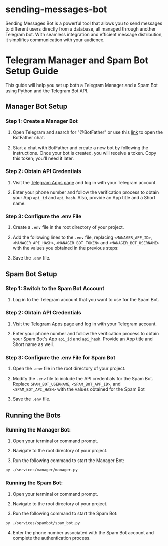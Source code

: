 # sending-messages-bot

Sending Messages Bot is a powerful tool that allows you to send messages to different users directly from a database, all managed through another Telegram bot. With seamless integration and efficient message distribution, it simplifies communication with your audience.

# Telegram Manager and Spam Bot Setup Guide

This guide will help you set up both a Telegram Manager and a Spam Bot using Python and the Telegram Bot API.

## Manager Bot Setup

### Step 1: Create a Manager Bot

1. Open Telegram and search for "@BotFather" or use this [link](https://t.me/BotFather) to open the BotFather chat.

2. Start a chat with BotFather and create a new bot by following the instructions. Once your bot is created, you will receive a token. Copy this token; you'll need it later.

### Step 2: Obtain API Credentials

1. Visit the [Telegram Apps page](https://my.telegram.org/auth?to=apps) and log in with your Telegram account.

2. Enter your phone number and follow the verification process to obtain your App `api_id` and `api_hash`. Also, provide an App title and a Short name.

### Step 3: Configure the .env File

1. Create a `.env` file in the root directory of your project.

2. Add the following lines to the `.env` file, replacing `<MANAGER_APP_ID>`, `<MANAGER_API_HASH>`, `<MANAGER_BOT_TOKEN>` and `<MANAGER_BOT_USERNAME>` with the values you obtained in the previous steps:

3. Save the `.env` file.

## Spam Bot Setup

### Step 1: Switch to the Spam Bot Account

1. Log in to the Telegram account that you want to use for the Spam Bot.

### Step 2: Obtain API Credentials

1. Visit the [Telegram Apps page](https://my.telegram.org/auth?to=apps) and log in with your Telegram account.

2. Enter your phone number and follow the verification process to obtain your Spam Bot's App `api_id` and `api_hash`. Provide an App title and Short name as well.

### Step 3: Configure the .env File for Spam Bot

1. Open the `.env` file in the root directory of your project.

2. Modify the `.env` file to include the API credentials for the Spam Bot. Replace `SPAM_BOT_USERNAME`, `<SPAM_BOT_APP_ID>`, and `<SPAM_BOT_API_HASH>` with the values obtained for the Spam Bot

3. Save the `.env` file.

## Running the Bots

### Running the Manager Bot:

1. Open your terminal or command prompt.

2. Navigate to the root directory of your project.

3. Run the following command to start the Manager Bot:

```bash
py ./services/manager/manager.py
```
### Running the Spam Bot:

1. Open your terminal or command prompt.

2. Navigate to the root directory of your project.

3. Run the following command to start the Spam Bot:

```bash
py ./services/spambot/spam_bot.py
```
4. Enter the phone number associated with the Spam Bot account and complete the authentication process.
